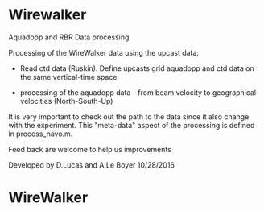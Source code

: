 # Wirewalker
Aquadopp and RBR Data processing 

Processing of the WireWalker data using the upcast data:

- Read ctd data (Ruskin). Define upcasts grid aquadopp and ctd data on
the same vertical-time space

- processing of the aquadopp data - from beam velocity to geographical
velocities (North-South-Up)

It is very important to check out the path to the data since it also change with the experiment. 
This "meta-data" aspect of the processing is defined in process_navo.m.  

Feed back are welcome to help us improvements


Developed by D.Lucas and A.Le Boyer
10/28/2016
# WireWalker




